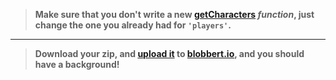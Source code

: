 > **Make sure that you **don't** write a new [getCharacters](/docs/getCharacters/) _function_, just change the one you already had for `'players'`.**

<hr class="uk-margin-medium">

> **Download your zip, and [upload it](/tutorials/uploadtoserver/) to [blobbert.io](https://blobbert.io/), and you should have a background!**
